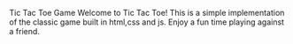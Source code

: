Tic Tac Toe Game
Welcome to Tic Tac Toe! This is a simple implementation of the classic game built in html,css and js. Enjoy a fun time playing against a friend.
